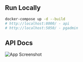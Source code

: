 ## Run Locally
```bash
docker-compose up -d --build
# http://localhost:8000/ - api
# http://localhost:5050/ - pgadmin
```
## API Docs
![App Screenshot](https://raw.github.com/Matvey1109/Drf_project/main/screenshots/swagger.png)
